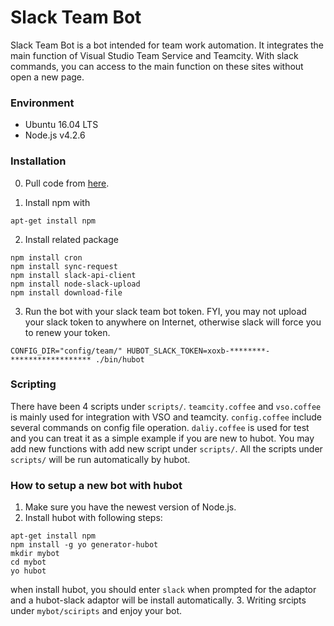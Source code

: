 # Slack Team Bot

Slack Team Bot is a bot intended for team work automation. It integrates the main function of Visual Studio Team Service and Teamcity. With slack commands, you can access to the main function on these sites without open a new page.

### Environment

* Ubuntu 16.04 LTS
* Node.js v4.2.6

### Installation

0. Pull code from [here][here].

[here]: https://mseng.visualstudio.com/vschina/app%20experience/_git/msdn.buildnotification
1. Install npm with
```
apt-get install npm
```

2. Install related package
```
npm install cron
npm install sync-request
npm install slack-api-client
npm install node-slack-upload
npm install download-file
```

3. Run the bot with your slack team bot token. FYI, you may not upload your slack token to anywhere on Internet, otherwise slack will force you to renew your token.
```
CONFIG_DIR="config/team/" HUBOT_SLACK_TOKEN=xoxb-********-****************** ./bin/hubot
```

### Scripting

There have been 4 scripts under `scripts/`. `teamcity.coffee` and `vso.coffee` is mainly used for integration with VSO and teamcity. `config.coffee` include several commands on config file operation. `daliy.coffee` is used for test and you can treat it as a simple example if you are new to hubot.
You may add new functions with add new script under `scripts/`. All the scripts under `scripts/` will be run automatically by hubot.

### How to setup a new bot with hubot

1. Make sure you have the newest version of Node.js.
2. Install hubot with following steps:
```
apt-get install npm
npm install -g yo generator-hubot
mkdir mybot
cd mybot
yo hubot
```
when install hubot, you should enter `slack` when prompted for the adaptor and a hubot-slack adaptor will be install automatically.
3. Writing srcipts under `mybot/sciripts` and enjoy your bot.
